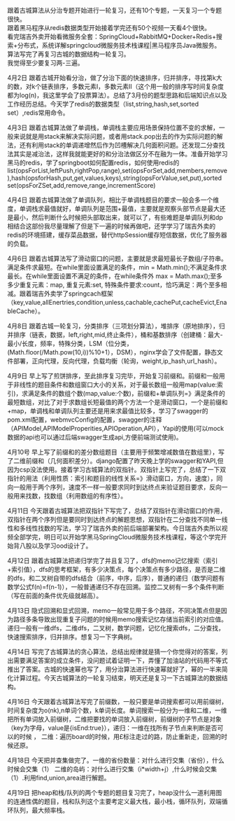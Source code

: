 跟着古城算法从分治专题开始进行一轮复习，还有10个专题，一天复习一个专题很快。    
跟着黑马程序从redis数据类型开始接着学完还有50个视频一天看4个很快。   
看完瑞吉外卖开始看微服务全套：SpringCloud+RabbitMQ+Docker+Redis+搜索+分布式，系统详解springcloud微服务技术栈课程|黑马程序员Java微服务。       
算法写完了再复习古城的数据结构一轮复习。     
我觉得至少要复习两-三遍。   

4月2日 跟着古城开始看分治，做了分治下面的快速排序，归并排序，寻找第k大的数，对k个链表排序，多数元素I，多数元素II（这个用一般的排序写时间复杂度都为log(n)，我这里学会了投票算法）。总结了3月份的题型思路和后端知识点以及工作经历总结。今天学了redis的数据类型（list,string,hash,set,sorted set）,redis常用命令。       

4月3日 跟着古城算法做了单调栈，单调栈主要应用场景保持位置不变的求解，一般来说就是用stack来解决实际问题，或者用stack.pop出去的作为实际问题的解法，还有利用stack的单调递增然后作为凹槽解决几何面积问题。还发现二分查找法其实是减治法，这样我就能更好的和分治法做区分不在融为一体。准备开始学习黑马的redis，学了springboot如何配置redis，如何使用redis的list(opsForList,leftPush,rightPop,range),set(opsForSet,add,members,remove),hash(opsforHash,put,get,values,keys),string(opsForValue,set,put),sorted set(opsForZSet,add,remove,range,incrementScore)       

4月4日 跟着古城算法做了单调队列，相比于单调栈题目的要求一般会多一个维度，单调栈求最值就好，单调队列是范围+最值，主要就是观察头部节点是最大还是最小，然后判断什么时候把头部取出来，就可以了，有些难题是单调队列和dp相结合这部份我尽量理解了但是下一遍的时候再做吧，还学学习了瑞吉外卖的redis的环境搭建，缓存菜品数据，替代httpSession缓存短信数据，优化了服务器的负载。         

4月6日 跟着古城算法写了滑动窗口的问题，主要就是求最短最长子数组/子符串。满足条件求最短。在while里面设置满足的条件，min = Math.min();不满足条件求最长。在while里面设置不满足的条件，在while条件外 max = Math.max();至多多少重复元素：map, 重复元素:set, 特殊条件要求:count，恰巧满足：两个至多相减。跟着瑞吉外卖学了springcach框架（key,value,allEnertries,condition,unless,cachable,cachePut,cacheEvict,EnableCache）。        

4月8日 跟着古城一轮复习，分类排序（三项划分算法），堆排序（原地排序），归并排序（链表，数据，left,right,mid,终止条件），桶和基数排序（创建桶：最大-最小/长度，频率，特殊分类，LSM（位分类，(Math.floor(/Math.pow(10,i))%10+1），DSM），nginx学会了文件配置，静态文件部署，正向代理，反向代理，负载均衡（轮询，weight,ip_hash,url_hash）。 

4月9日 早上写了煎饼排序，至此排序复习完毕，开始复习前缀和。前缀和一般用于非线性的题目条件和数组窗口大小的关系，对于最长数组一般用map(value:索引)，求满足条件的数组个数(map,value:个数)，前缀和+单调队列=》满足条件的最短数组，对比了对于求数组长短最值的两个方法一个是滑动窗口，一个是前缀和+map，单调栈和单调队列主要还是用来求最值比较多，学习了swagger的pom.xml配置，webmvcConfig的配置，swagger的注释（APIModel,APIModelProperities,APIOperation,API），Yapi的使用(可以mock数据的api也可以通过后端swagger生成api,方便前端测试使用)。      

4月10号 早上写了前缀和的差分数组题目（主要用于频繁增减数值在数组里），写了二维前缀和（几何面积差分）。django配置了昨天晚上学的swagger和YAPI,但因为csp没法使用。接着学习古城算法的双指针。双指针上写完了，总结了一下双指针的用法（利用性质：索引和题目的线性关系=》滑动窗口，方向，速度），同向一般用于两个序列，速度不一样一般要求同时到达终点来验证题目要求，反向一般用来找数，找数组（利用数组的有序性）。       

4月11日 今天跟着古城算法把双指针下写完了，总结了双指针在滑动窗口的作用，双指针在两个序列但是要同时到达终点的解题思想，双指针在二分查找不同单一线性和多线性找数的写法，学习了瑞吉外卖的前后端部署架构。今日瑞吉外卖所以视频全部学完，明日可以开始学黑马SpringCloud微服务技术栈课程，等这个学完开始背八股以及学习ood设计了。    

4月12日 跟着古城算法把递归学完了并且复习了，dfs的memo记忆搜索（索引+索引值），dfs的思考框架，有多少决策点，每个决策点有多少路径，是否是二维的dfs，和二叉树自带的dfs结合（前序，中序，后序），普通的递归（数学问题有数学公式f(n)=f(n-1)），一般普通递归不存在回溯。监控二叉树有一多个条件判断（写在前面的条件优先级就越高）。       

4月13日 隐式回溯和显式回溯，memo一般常见用于多个路径，不同决策点但是因为路径多条导致出现重复子问题的时候用memo搜索记忆存储当前索引的对应值。递归一般有一维dfs，二维dfs，二叉树，数学问题，记忆化搜索dfs，二分查找，快速搜索排序，归并排序。想复习一下字典树。       

4月14日 写完了古城算法的贪心算法，总结出规律就是猜一个你觉得对的答案，列出需要满足答案的成立条件，没问题试着证明一下，弄懂了加油站的代码用不等式推出了答案。古城的快速幂也写了，用分治算法进行快速幂就好了，幂的一半来简化计算过程。今天古城算法的一轮复习结束，明天还是复习一下古城算法的数据结构。          

4月16日 今天跟着古城算法写完了前缀数，一般只要是单词搜索都可以用前缀树，时间复杂度为o(nk),n单词个数，k单词长度。单词搜索一般分为一维和二维，一维把所有单词放入前缀树，二维把要找的单词放入前缀树，前缀树的子节点是对象（key为字母，value是{isEnd:true}），递归：一维在找所有子节点来判断是否可以的时候 ， 二维：遍历board的时候，用£标注走过的路，防止重新走，回溯的时候还原。             

4月18日 今天把并查集做完了。一维的省份数量：对什么进行交集（省份），什么时候会交集（1） 二维的岛屿：对什么进行交集（i*width+j）,什么时候会交集（1）.利用find,union,area进行解题。        

4月19日 把heap和栈/队列的两个专题的题目复习完了，heap没什么一道利用图的连通性偶的题目，栈和队列这个主要考定义最大栈，最小栈，循环队列，双端循环队列，最大频率栈。    
